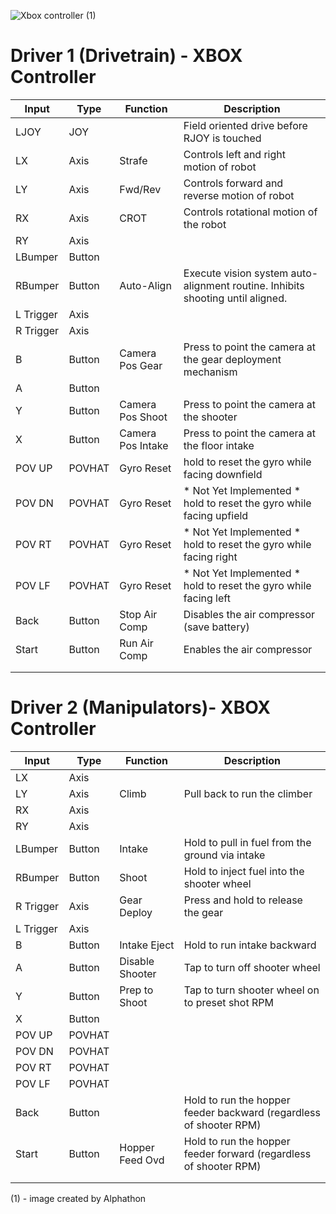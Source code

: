 ![Xbox controller](https://upload.wikimedia.org/wikipedia/commons/2/2c/360_controller.svg) (1)

# Driver 1 (Drivetrain) - XBOX Controller
| Input     | Type   | Function          | Description     |
|-----------|--------|-------------------|-----------------|
| LJOY      | JOY    |                   | Field oriented drive before RJOY is touched  |
| LX        | Axis   | Strafe            | Controls left and right motion of robot      |
| LY        | Axis   | Fwd/Rev           | Controls forward and reverse motion of robot |
| RX        | Axis   | CROT              | Controls rotational motion of the robot |
| RY        | Axis   |                   |                 |
| LBumper   | Button |                   |                 |
| RBumper   | Button | Auto-Align        | Execute vision system auto-alignment routine. Inhibits shooting until aligned. |
| L Trigger | Axis   |                   |                 |
| R Trigger | Axis   |                   |                 |
| B         | Button | Camera Pos Gear   | Press to point the camera at the gear deployment mechanism |
| A         | Button |                   |                 |
| Y         | Button | Camera Pos Shoot  | Press to point the camera at the shooter  |
| X         | Button | Camera Pos Intake | Press to point the camera at the floor intake   |
| POV UP    | POVHAT | Gyro Reset        | hold to reset the gyro while facing downfield |
| POV DN    | POVHAT | Gyro Reset        | * Not Yet Implemented * hold to reset the gyro while facing upfield |
| POV RT    | POVHAT | Gyro Reset        | * Not Yet Implemented * hold to reset the gyro while facing right |
| POV LF    | POVHAT | Gyro Reset        | * Not Yet Implemented * hold to reset the gyro while facing left |
| Back      | Button | Stop Air Comp     | Disables the air compressor (save battery) |
| Start     | Button | Run Air Comp      | Enables the air compressor |
|           |        |                   |                 |
|           |        |                   |                 |


# Driver 2 (Manipulators)- XBOX Controller

| Input     | Type   | Function        | Description     |
|-----------|--------|-----------------|-----------------|
| LX        | Axis   |                 |                 |
| LY        | Axis   | Climb           | Pull back to run the climber |
| RX        | Axis   |                 |                 |
| RY        | Axis   |                 |                 |
| LBumper   | Button | Intake          | Hold to pull in fuel from the ground via intake |
| RBumper   | Button | Shoot           | Hold to inject fuel into the shooter wheel |
| R Trigger | Axis   | Gear Deploy     | Press and hold to release the gear |
| L Trigger | Axis   |                 |                 |
| B         | Button | Intake Eject    | Hold to run intake backward |
| A         | Button | Disable Shooter | Tap to turn off shooter wheel |
| Y         | Button | Prep to Shoot   | Tap to turn shooter wheel on to preset shot RPM |
| X         | Button |                 |                 |
| POV UP    | POVHAT |                 |                 |
| POV DN    | POVHAT |                 |                 |
| POV RT    | POVHAT |                 |                 |
| POV LF    | POVHAT |                 |                 |
| Back      | Button |                 | Hold to run the hopper feeder backward (regardless of shooter RPM) |
| Start     | Button | Hopper Feed Ovd | Hold to run the hopper feeder forward (regardless of shooter RPM) |
|           |        |                 |                 |
|           |        |                 |                 |


(1) - image created by Alphathon